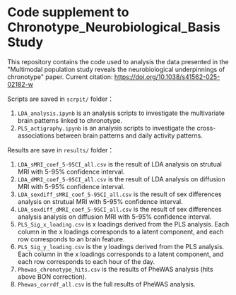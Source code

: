 # Code supplement to Chronotype_Neurobiological_Basis Study

This repository contains the code used to analysis the data presented in the "Multimodal population study reveals the neurobiological underpinnings of chronotype" paper.
Current citation: https://doi.org/10.1038/s41562-025-02182-w

Scripts are saved in `scrpit/` folder：
1. `LDA_analysis.ipynb` is an analysis scripts to investigate the multivariate brain patterns linked to chronotype.
2. `PLS_actigraphy.ipynb` is an analysis scripts to investigate the cross-associations between brain patterns and daily activity patterns.

Results are save in `results/` folder：
1. `LDA_sMRI_coef_5-95CI_all.csv` is the result of LDA analysis on strutual MRI with 5-95% confidence interval.
2. `LDA_dMRI_coef_5-95CI_all.csv` is the result of LDA analysis on diffusion MRI with 5-95% confidence interval.
3. `LDA_sexdiff_sMRI_coef_5-95CI_all.csv` is the result of sex differences analysis on strutual MRI with 5-95% confidence interval.
4. `LDA_sexdiff_dMRI_coef_5-95CI_all.csv` is the result of sex differences analysis analysis on diffusion MRI with 5-95% confidence interval. 
5. `PLS_Sig_x_loading.csv` is x loadings derived from the PLS analysis. Each column in the x loadings corresponds to a latent component, and each row corresponds to an brain feature.
6. `PLS_Sig_y_loading.csv` is the y loadings derived from the PLS analysis. Each column in the x loadings corresponds to a latent component, and each row corresponds to each hour of the day.
7. `Phewas_chronotype_hits.csv` is the results of PheWAS analysis (hits above BON correction).
8. `Phewas_corrdf_all.csv` is the full results of PheWAS analysis.
